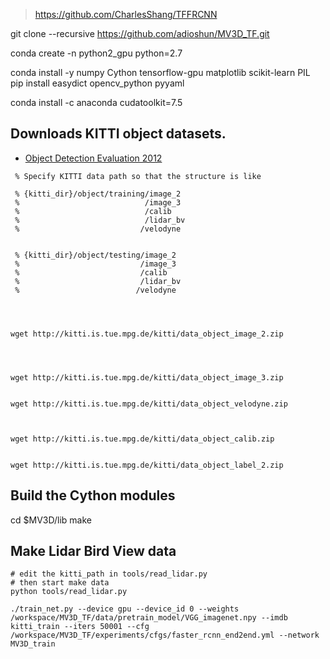 
> https://github.com/CharlesShang/TFFRCNN

git clone --recursive https://github.com/adioshun/MV3D_TF.git


conda create -n python2_gpu python=2.7


conda install -y numpy Cython tensorflow-gpu matplotlib scikit-learn PIL
pip install easydict opencv_python pyyaml



conda install -c anaconda cudatoolkit=7.5



## Downloads KITTI object datasets.

- [Object Detection Evaluation 2012](http://www.cvlibs.net/datasets/kitti/eval_object.php)

```
 % Specify KITTI data path so that the structure is like

 % {kitti_dir}/object/training/image_2
 %                            /image_3
 %                            /calib
 %                            /lidar_bv
 %							 /velodyne
       

 % {kitti_dir}/object/testing/image_2
 %                           /image_3
 %                           /calib
 %                           /lidar_bv
 %							/velodyne




wget http://kitti.is.tue.mpg.de/kitti/data_object_image_2.zip




wget http://kitti.is.tue.mpg.de/kitti/data_object_image_3.zip


wget http://kitti.is.tue.mpg.de/kitti/data_object_velodyne.zip



wget http://kitti.is.tue.mpg.de/kitti/data_object_calib.zip


wget http://kitti.is.tue.mpg.de/kitti/data_object_label_2.zip
```

## Build the Cython modules

 cd $MV3D/lib
 make
 
 
## Make Lidar Bird View data
```
# edit the kitti_path in tools/read_lidar.py
# then start make data
python tools/read_lidar.py
```




`./train_net.py --device gpu --device_id 0 --weights /workspace/MV3D_TF/data/pretrain_model/VGG_imagenet.npy --imdb kitti_train --iters 50001 --cfg /workspace/MV3D_TF/experiments/cfgs/faster_rcnn_end2end.yml --network MV3D_train`